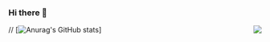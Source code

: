 ### Hi there 👋

<!--
**kryowen/kryowen** is a ✨ _special_ ✨ repository because its `README.md` (this file) appears on your GitHub profile.
Here are some ideas to get you started:

[![Solved.ac 프로필](http://mazassumnida.wtf/api/v2/generate_badge?boj=adviate)](https://solved.ac/adviate)
[![Anurag's GitHub stats](https://github-readme-stats.vercel.app/api?username=kryowen&&show_icons=true&theme=radical)]

- 🔭 I’m currently working on ...
- 🌱 I’m currently learning ...
- 👯 I’m looking to collaborate on ...
- 🤔 I’m looking for help with ...
- 💬 Ask me about ...
- 📫 How to reach me: ...
- 😄 Pronouns: ...
- ⚡ Fun fact: ...
-->

// [![Anurag's GitHub stats](https://github-readme-stats.vercel.app/api?username=kryowen&&show_icons=true&theme=radical)]
<img align='right' src="http://mazassumnida.wtf/api/v2/generate_badge?boj=adviate">



